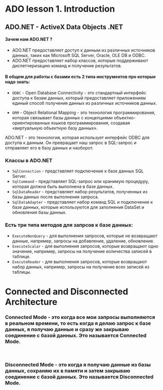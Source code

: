 # ADO lesson 1. Introduction

## ADO.NET - ActiveX Data Objects .NET

#### Зачем нам ADO.NET ?
* ADO.NET предоставляет доступ к данным из различных источников данных, таких как Microsoft SQL Server, Oracle, OLE DB и ODBC.
* ADO.NET предоставляет набор классов, которые поддерживают диспетчеризацию команд и получение результатов.

#### В общем для работы с базами есть 2 типа инструментов про которые надо знать: 
* `ODBC` - Open Database Connectivity - это стандартный интерфейс доступа к базам данных, который предоставляет приложениям единый способ получения данных из различных источников данных.

* `ORM` - Object Relational Mapping - это технология программирования, которая связывает базы данных с концепциями объектно-ориентированных языков программирования, создавая «виртуальную объектную базу данных».


ADO.NET - это технология, которая использует интерфейс ODBC для доступа к данным. Он 
превращает наш запрос в SQL-запрос и отправляет его в базу данных и наоборот.

### Классы в ADO.NET
- `SqlConnection` - представляет подключение к базе данных SQL Server.
- `SqlCommand` - представляет SQL-запрос или хранимую процедуру, которая должна быть выполнена в базе данных.
- `SqlDataReader` - представляет набор результатов, полученных из базы данных после выполнения запроса.
- `SqlDataAdapter` - представляет набор команд SQL и подключение к базе данных, которые используются для заполнения DataSet и обновления базы данных.



### Есть три типа методов для запрсов к базе данных:
- `ExecuteNonQuery` - для выполнения запросов, которые не возвращают данные, например, запросы на добавление, удаление, обновление.
- `ExecuteScalar` - для выполнения запросов, которые возвращают одно значение, например, запросы на получение количества записей в таблице.
- `ExecuteReader` - для выполнения запросов, которые возвращают набор данных, например, запросы на получение всех записей из таблицы.

# Connected and Disconnected Architecture

### Connected Mode - это когда все мои запросы выполняются в реальном времени, то есть когда я делаю запрос к базе данных, я получаю данные и сразу же закрываю соединение с базой данных. Это называется Connected Mode.

<br>

### Disconnected Mode - это когда я получаю данные из базы данных, сохраняю их в памяти и затем закрываю соединение с базой данных. Это называется Disconnected Mode.
